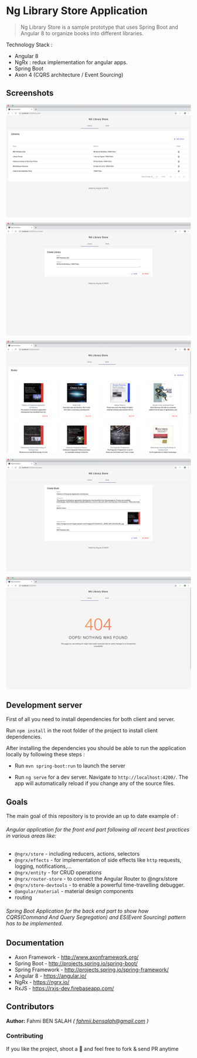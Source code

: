 # Ng Library Store Application

> Ng Library Store is a sample prototype that uses Spring Boot and Angular 8 to organize books into different libraries.

Technology Stack :
* Angular 8
* NgRx : redux implementation for angular apps. 
* Spring Boot
* Axon 4 (CQRS architecture / Event Sourcing)

## Screenshots

<p align="center">
    <img src="/meta-assets/library-list.png" alt="Library List" align="center">
</p>
<p align="center">
    <img src="/meta-assets/create-library.png" alt="Create Library" align="center">
</p>
<p align="center">
    <img src="/meta-assets/book-list.png" alt="Book List" align="center">
</p>
<p align="center">
    <img src="/meta-assets/create-book.png" alt="Create Book" align="center">
</p>
<p align="center">
    <img src="/meta-assets/404.png" alt="404 Not Found" align="center">
</p>


## Development server

First of all you need to install dependencies for both client and server.

Run `npm install` in the root folder of the project to install client dependencies.

After installing the dependencies you should be able to run the application locally by following these steps : 

* Run `mvn spring-boot:run` to launch the server

* Run `ng serve` for a dev server. Navigate to `http://localhost:4200/`. The app will automatically reload if you change any of the source files.

## Goals

The main goal of this repository is to provide an up to date example of : 
###### Angular application for the front end part following all recent best practices in various areas like:

- `@ngrx/store` - including reducers, actions, selectors
- `@ngrx/effects` - for implementation of side effects like `http` requests, logging, notifications,...
- `@ngrx/entity` - for CRUD operations
- `@ngrx/router-store` - to connect the Angular Router to @ngrx/store
- `@ngrx/store-devtools` - to enable a powerful time-travelling debugger.
- `@angular/material` - material design components
- routing

###### Spring Boot Application for the back end part to show how CQRS(Command And Query Segregation) and ES(Event Sourcing) pattern has to be implemented.

## Documentation

* Axon Framework - http://www.axonframework.org/
* Spring Boot - http://projects.spring.io/spring-boot/
* Spring Framework - http://projects.spring.io/spring-framework/
* Angular 8 - https://angular.io/
* NgRx - https://ngrx.io/
* RxJS - https://rxjs-dev.firebaseapp.com/

## Contributors  

**Author:** Fahmi BEN SALAH *( [fahmii.bensalah@gmail.com](mailto:fahmii.bensalah@gmail.com) )* 

### Contributing
If you like the project, shoot a :star2: and feel free to fork & send PR anytime


